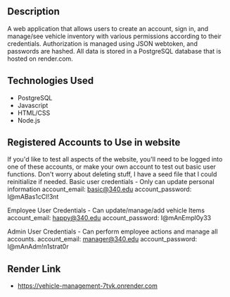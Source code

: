 ## Description
A web application that allows users to create an account, sign in, and manage/see vehicle inventory with various permissions according to their credentials. 
Authorization is managed using JSON webtoken, and passwords are hashed. 
All data is stored in a PostgreSQL database that is hosted on render.com. 

## Technologies Used
 - PostgreSQL
 - Javascript
 - HTML/CSS
 - Node.js

## Registered Accounts to Use in website
If you'd like to test all aspects of the website, you'll need to be logged into one of these accounts, or make your own account to test out basic user functions. Don't worry about deleting stuff, I have a seed file that I could reinitialize if needed.
Basic user credentials - Only can update personal information
account_email: basic@340.edu
account_password: I@mABas1cCl!3nt

Employee User Credentials - Can update/manage/add vehicle Items
account_email: happy@340.edu
account_password: I@mAnEmpl0y33

Admin User Credentials - Can perform employee actions and manage all accounts.
account_email: manager@340.edu
account_password: I@mAnAdm!n1strat0r

## Render Link
- https://vehicle-management-7tvk.onrender.com
